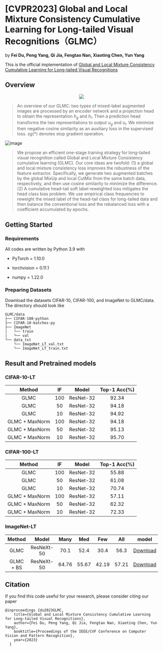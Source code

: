 # [CVPR2023] Global and Local Mixture Consistency Cumulative Learning for Long-tailed Visual Recognitions（GLMC）
by **Fei Du, Peng Yang, Qi Jia, Fengtao Nan, Xiaoting Chen, Yun Yang**

This is the official implementation of  [Global and Local Mixture Consistency Cumulative Learning for Long-tailed Visual Recognitions](https://github.com/ynu-yangpeng/GLMC/edit/main/README.md)



## Overview

<div align="center"><img src="https://user-images.githubusercontent.com/48430480/223947913-edbdd463-d6e1-4ae7-8e8d-b846c002a20d.png"></div>


> An overview of our GLMC: two types of mixed-label augmented images are processed by an encoder network and a projection head to obtain the representation $h_g$ and $h_l$. Then a prediction head transforms the two representations to output $u_g$ and $u_l$. We minimize their negative cosine similarity as an auxiliary loss in the supervised loss. $sg(*)$ denotes stop gradient operation.

> 
![image](https://user-images.githubusercontent.com/48430480/222028170-e63da465-e143-4c6d-bdb9-ca1b3e31d469.png)


> We propose an efficient one-stage training strategy for long-tailed visual recognition called Global and Local Mixture Consistency cumulative learning (GLMC). Our core ideas are twofold: (1) a global and local mixture consistency loss improves the robustness of the feature extractor. Specifically, we generate two augmented batches by the global MixUp and local CutMix from the same batch data, respectively, and then use cosine similarity to minimize the difference. (2) A cumulative head-tail soft label reweighted loss mitigates the head class bias problem. We use empirical class frequencies to reweight the mixed label of the head-tail class for long-tailed data and then balance the conventional loss and the rebalanced loss with a coefficient accumulated by epochs.

## Getting Started
### Requirements
All codes are written by Python 3.9 with

- PyTorch = 1.10.0 

- torchvision = 0.11.1

- numpy = 1.22.0

### Preparing Datasets
Download the datasets CIFAR-10, CIFAR-100, and ImageNet to GLMC/data. The directory should look like

````
GLMC/data
├── CIFAR-100-python
├── CIFAR-10-batches-py
├── ImageNet
|   └── train
|   └── val
└── data_txt
    └── ImageNet_LT_val.txt
    └── ImageNet_LT_train.txt
````

## Result and Pretrained models

### CIFAR-10-LT
| Method | IF | Model | Top-1 Acc(%) |
| :---:| :---:|:---:|:---:|
| GLMC   | 100   | ResNet-32     | 92.34    |
| GLMC   | 50    | ResNet-32     | 94.18    |
| GLMC   | 10    | ResNet-32     | 94.92    |
| GLMC +  MaxNorm  | 100   | ResNet-32     | 94.18    |
| GLMC +  MaxNorm  | 50    | ResNet-32     | 95.13    |
| GLMC +  MaxNorm  | 10    | ResNet-32     | 95.70    |

### CIFAR-100-LT     
| Method | IF | Model | Top-1 Acc(%) |
| :---:| :---:|:---:|:---:|    
| GLMC   | 100   | ResNet-32     | 55.88    |
| GLMC   | 50    | ResNet-32     | 61.08    |
| GLMC   | 10    | ResNet-32     | 70.74    |
| GLMC +  MaxNorm  | 100   | ResNet-32     | 57.11    |
| GLMC +  MaxNorm  | 50    | ResNet-32     | 62.32    |
| GLMC +  MaxNorm  | 10    | ResNet-32     | 72.33    |

### ImageNet-LT     
| Method | Model | Many | Med | Few | All | model |
| :---:| :---:|:---:|:---:|:---:| :---:|  :---:| 
| GLMC |ResNeXt-50 | 70.1  | 52.4  | 30.4     | 56.3    | [Download](https://drive.google.com/file/d/1om0ZRuC0PYrYHA1mAsdxm31RYQ_sqDUc/view?usp=share_link) |
| GLMC + BS |ResNeXt-50 | 64.76 | 55.67    | 42.19    | 57.21   | [Download](https://drive.google.com/file/d/1GILBAR5fPcpICtM6uUwmYGkEN11wyEOV/view?usp=share_link) |


## Citation
If you find this code useful for your research, please consider citing our paper<br>
````
@inproceedings {du2023GLMC,
    title={Global and Local Mixture Consistency Cumulative Learning for Long-tailed Visual Recognitions},
    author={Fei Du, Peng Yang, Qi Jia, Fengtao Nan, Xiaoting Chen, Yun Yang},
    booktitle={Proceedings of the IEEE/CVF Conference on Computer Vision and Pattern Recognition},
    year={2023}
  }
````
